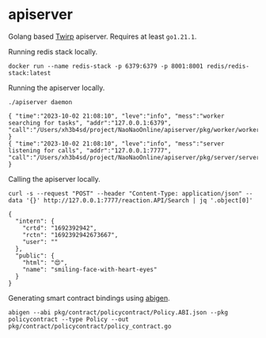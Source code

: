 # apiserver

Golang based [Twirp] apiserver. Requires at least `go1.21.1`.



Running redis stack locally.

```
docker run --name redis-stack -p 6379:6379 -p 8001:8001 redis/redis-stack:latest
```



Running the apiserver locally.

```
./apiserver daemon
```

```
{ "time":"2023-10-02 21:08:10", "leve":"info", "mess":"worker searching for tasks", "addr":"127.0.0.1:6379", "call":"/Users/xh3b4sd/project/NaoNaoOnline/apiserver/pkg/worker/worker.go:50" }
{ "time":"2023-10-02 21:08:10", "leve":"info", "mess":"server listening for calls", "addr":"127.0.0.1:7777", "call":"/Users/xh3b4sd/project/NaoNaoOnline/apiserver/pkg/server/server.go:69" }
```



Calling the apiserver locally.

```
curl -s --request "POST" --header "Content-Type: application/json" --data '{}' http://127.0.0.1:7777/reaction.API/Search | jq '.object[0]'
```

```
{
  "intern": {
    "crtd": "1692392942",
    "rctn": "1692392942673667",
    "user": ""
  },
  "public": {
    "html": "️😍",
    "name": "smiling-face-with-heart-eyes"
  }
}
```



Generating smart contract bindings using [abigen].

```
abigen --abi pkg/contract/policycontract/Policy.ABI.json --pkg policycontract --type Policy --out pkg/contract/policycontract/policy_contract.go
```



[abigen]: https://geth.ethereum.org/docs/tools/abigen
[Twirp]: https://github.com/twitchtv/twirp
